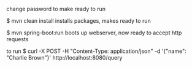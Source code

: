 change password to make ready to run

$ mvn clean install
installs packages, makes ready to run

$ mvn spring-boot:run
boots up webserver, now ready to accept http requests

to run
$ curl -X POST      -H "Content-Type: application/json"      -d '{"name": "Charlie Brown"}'      http://localhost:8080/query
